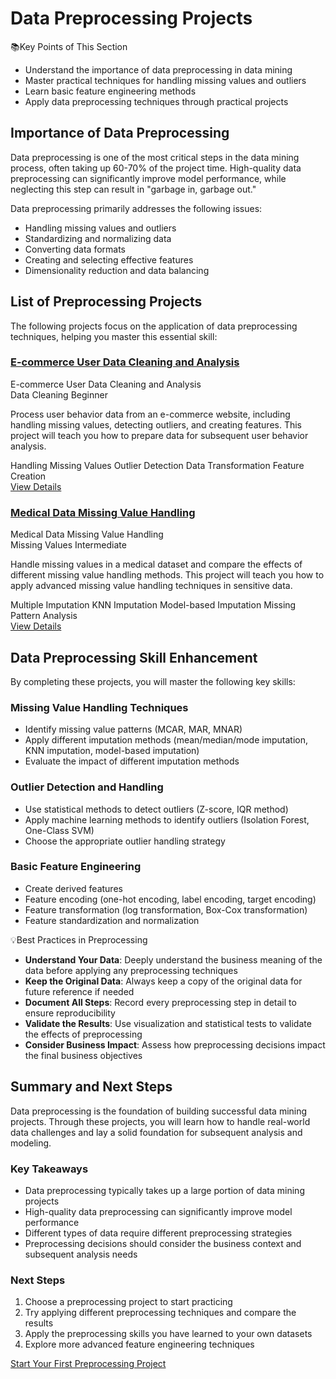 # Data Preprocessing Projects

<div class="knowledge-card">
  <div class="knowledge-card__title">
    <span class="icon">📚</span>Key Points of This Section
  </div>
  <div class="knowledge-card__content">
    <ul>
      <li>Understand the importance of data preprocessing in data mining</li>
      <li>Master practical techniques for handling missing values and outliers</li>
      <li>Learn basic feature engineering methods</li>
      <li>Apply data preprocessing techniques through practical projects</li>
    </ul>
  </div>
</div>

## Importance of Data Preprocessing

Data preprocessing is one of the most critical steps in the data mining process, often taking up 60-70% of the project time. High-quality data preprocessing can significantly improve model performance, while neglecting this step can result in "garbage in, garbage out."

Data preprocessing primarily addresses the following issues:
- Handling missing values and outliers
- Standardizing and normalizing data
- Converting data formats
- Creating and selecting effective features
- Dimensionality reduction and data balancing

## List of Preprocessing Projects

The following projects focus on the application of data preprocessing techniques, helping you master this essential skill:

### [E-commerce User Data Cleaning and Analysis](/projects/preprocessing/ecommerce-data.html)

<div class="project-card">
  <div class="project-card__header">
    <div class="project-card__title">E-commerce User Data Cleaning and Analysis</div>
    <div class="project-card__tags">
      <span class="tag">Data Cleaning</span>
      <span class="tag">Beginner</span>
    </div>
  </div>
  <div class="project-card__content">
    <p>Process user behavior data from an e-commerce website, including handling missing values, detecting outliers, and creating features. This project will teach you how to prepare data for subsequent user behavior analysis.</p>
    <div class="project-card__skills">
      <span class="skill">Handling Missing Values</span>
      <span class="skill">Outlier Detection</span>
      <span class="skill">Data Transformation</span>
      <span class="skill">Feature Creation</span>
    </div>
  </div>
  <div class="project-card__footer">
    <a href="/projects/preprocessing/ecommerce-data.html" class="button">View Details</a>
  </div>
</div>

### [Medical Data Missing Value Handling](/projects/preprocessing/medical-missing-values.html)

<div class="project-card">
  <div class="project-card__header">
    <div class="project-card__title">Medical Data Missing Value Handling</div>
    <div class="project-card__tags">
      <span class="tag">Missing Values</span>
      <span class="tag">Intermediate</span>
    </div>
  </div>
  <div class="project-card__content">
    <p>Handle missing values in a medical dataset and compare the effects of different missing value handling methods. This project will teach you how to apply advanced missing value handling techniques in sensitive data.</p>
    <div class="project-card__skills">
      <span class="skill">Multiple Imputation</span>
      <span class="skill">KNN Imputation</span>
      <span class="skill">Model-based Imputation</span>
      <span class="skill">Missing Pattern Analysis</span>
    </div>
  </div>
  <div class="project-card__footer">
    <a href="/projects/preprocessing/medical-missing-values.html" class="button">View Details</a>
  </div>
</div>

## Data Preprocessing Skill Enhancement

By completing these projects, you will master the following key skills:

### Missing Value Handling Techniques
- Identify missing value patterns (MCAR, MAR, MNAR)
- Apply different imputation methods (mean/median/mode imputation, KNN imputation, model-based imputation)
- Evaluate the impact of different imputation methods

### Outlier Detection and Handling
- Use statistical methods to detect outliers (Z-score, IQR method)
- Apply machine learning methods to identify outliers (Isolation Forest, One-Class SVM)
- Choose the appropriate outlier handling strategy

### Basic Feature Engineering
- Create derived features
- Feature encoding (one-hot encoding, label encoding, target encoding)
- Feature transformation (log transformation, Box-Cox transformation)
- Feature standardization and normalization

<div class="knowledge-card">
  <div class="knowledge-card__title">
    <span class="icon">💡</span>Best Practices in Preprocessing
  </div>
  <div class="knowledge-card__content">
    <ul>
      <li><strong>Understand Your Data</strong>: Deeply understand the business meaning of the data before applying any preprocessing techniques</li>
      <li><strong>Keep the Original Data</strong>: Always keep a copy of the original data for future reference if needed</li>
      <li><strong>Document All Steps</strong>: Record every preprocessing step in detail to ensure reproducibility</li>
      <li><strong>Validate the Results</strong>: Use visualization and statistical tests to validate the effects of preprocessing</li>
      <li><strong>Consider Business Impact</strong>: Assess how preprocessing decisions impact the final business objectives</li>
    </ul>
  </div>
</div>

## Summary and Next Steps

Data preprocessing is the foundation of building successful data mining projects. Through these projects, you will learn how to handle real-world data challenges and lay a solid foundation for subsequent analysis and modeling.

### Key Takeaways
- Data preprocessing typically takes up a large portion of data mining projects
- High-quality data preprocessing can significantly improve model performance
- Different types of data require different preprocessing strategies
- Preprocessing decisions should consider the business context and subsequent analysis needs

### Next Steps
1. Choose a preprocessing project to start practicing
2. Try applying different preprocessing techniques and compare the results
3. Apply the preprocessing skills you have learned to your own datasets
4. Explore more advanced feature engineering techniques

<div class="practice-link">
  <a href="/projects/preprocessing/ecommerce-data.html" class="button">Start Your First Preprocessing Project</a>
</div>
